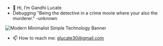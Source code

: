 - 👋 Hi, I’m Gandhi Lucate
- Debugging
    "Being the detective in a crime movie where your also the murderer."
        -unknown 
        

![Modern Minimalist Simple Technology Banner](https://user-images.githubusercontent.com/12825676/179371645-c3e0d5a5-9eb6-4590-9d80-a798b93edc46.gif)



- 📫 How to reach me: glucate30@gmail.com

<!---
Gand1000/Gand1000 is a ✨ special ✨ repository because its `README.md` (this file) appears on your GitHub profile.
You can click the Preview link to take a look at your changes.
--->
